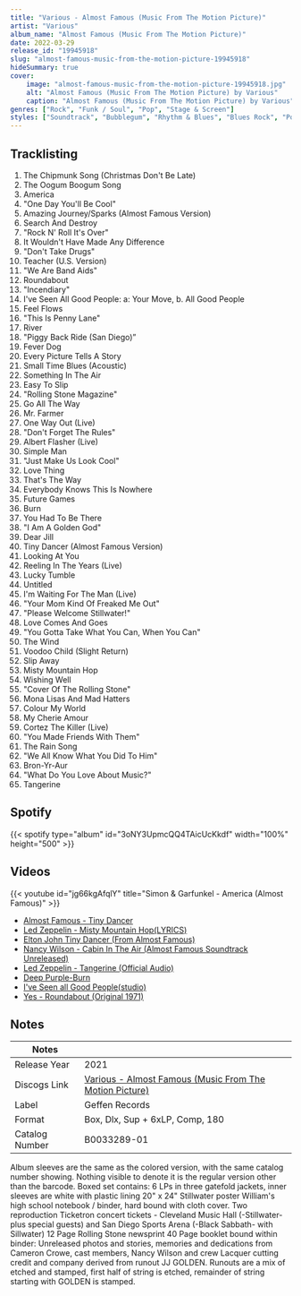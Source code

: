 ```yaml
---
title: "Various - Almost Famous (Music From The Motion Picture)"
artist: "Various"
album_name: "Almost Famous (Music From The Motion Picture)"
date: 2022-03-29
release_id: "19945918"
slug: "almost-famous-music-from-the-motion-picture-19945918"
hideSummary: true
cover:
    image: "almost-famous-music-from-the-motion-picture-19945918.jpg"
    alt: "Almost Famous (Music From The Motion Picture) by Various"
    caption: "Almost Famous (Music From The Motion Picture) by Various"
genres: ["Rock", "Funk / Soul", "Pop", "Stage & Screen"]
styles: ["Soundtrack", "Bubblegum", "Rhythm & Blues", "Blues Rock", "Pop Rock", "Hard Rock", "Psychedelic Rock"]
---
```

## Tracklisting
1. The Chipmunk Song (Christmas Don't Be Late)
2. The Oogum Boogum Song
3. America
4. "One Day You'll Be Cool"
5. Amazing Journey/Sparks (Almost Famous Version)
6. Search And Destroy
7. "Rock N' Roll It's Over"
8. It Wouldn't Have Made Any Difference
9. "Don't Take Drugs"
10. Teacher (U.S. Version)
11. "We Are Band Aids"
12. Roundabout
13. "Incendiary"
14. I've Seen All Good People: a: Your Move, b. All Good People
15. Feel Flows
16. "This Is Penny Lane"
17. River
18. "Piggy Back Ride (San Diego)”
19. Fever Dog
20. Every Picture Tells A Story
21. Small Time Blues (Acoustic)
22. Something In The Air
23. Easy To Slip
24. "Rolling Stone Magazine"
25. Go All The Way
26. Mr. Farmer
27. One Way Out (Live)
28. "Don't Forget The Rules"
29. Albert Flasher (Live)
30. Simple Man
31. "Just Make Us Look Cool"
32. Love Thing
33. That's The Way
34. Everybody Knows This Is Nowhere
35. Future Games
36. Burn
37. You Had To Be There
38. "I Am A Golden God"
39. Dear Jill
40. Tiny Dancer (Almost Famous Version)
41. Looking At You
42. Reeling In The Years (Live)
43. Lucky Tumble
44. Untitled
45. I'm Waiting For The Man (Live)
46. "Your Mom Kind Of Freaked Me Out"
47. "Please Welcome Stillwater!"
48. Love Comes And Goes
49. "You Gotta Take What You Can, When You Can"
50. The Wind
51. Voodoo Child (Slight Return)
52. Slip Away
53. Misty Mountain Hop
54. Wishing Well
55. "Cover Of The Rolling Stone"
56. Mona Lisas And Mad Hatters
57. Colour My World
58. My Cherie Amour
59. Cortez The Killer (Live)
60. "You Made Friends With Them"
61. The Rain Song
62. "We All Know What You Did To Him"
63. Bron-Yr-Aur
64. "What Do You Love About Music?"
65. Tangerine
## Spotify
{{< spotify type="album" id="3oNY3UpmcQQ4TAicUcKkdf" width="100%" height="500" >}}

## Videos
{{< youtube id="jg66kgAfqlY" title="Simon & Garfunkel - America (Almost Famous)" >}}
- [Almost Famous - Tiny Dancer](https://www.youtube.com/watch?v=_qW9wqUI4Lg)
- [Led Zeppelin - Misty Mountain Hop(LYRICS)](https://www.youtube.com/watch?v=4K7muZ9nleI)
- [Elton John Tiny Dancer (From Almost Famous)](https://www.youtube.com/watch?v=lAD1RWX8k54)
- [Nancy Wilson - Cabin In The Air (Almost Famous Soundtrack Unreleased)](https://www.youtube.com/watch?v=jv7HXLJFprE)
- [Led Zeppelin - Tangerine (Official Audio)](https://www.youtube.com/watch?v=KaFjxLMsOuo)
- [Deep Purple-Burn](https://www.youtube.com/watch?v=LCnebZnysmI)
- [I've Seen all Good People(studio)](https://www.youtube.com/watch?v=uJM7TdshUbw)
- [Yes - Roundabout (Original 1971)](https://www.youtube.com/watch?v=QOrrNM4md8c)

## Notes
| Notes          |             |
| ---------------| ----------- |
| Release Year   | 2021 |
| Discogs Link   | [Various - Almost Famous (Music From The Motion Picture)](https://www.discogs.com/release/19945918-Various-Almost-Famous-Music-From-The-Motion-Picture) |
| Label          | Geffen Records |
| Format         | Box, Dlx, Sup + 6xLP, Comp, 180 |
| Catalog Number | B0033289-01 |

Album sleeves are the same as the colored version, with the same catalog number showing. Nothing visible to denote it is the regular version other than the barcode.  Boxed set contains: 6 LPs in three gatefold jackets, inner sleeves are white with plastic lining 20" x 24" Stillwater poster William's high school notebook / binder, hard bound with cloth cover.  Two reproduction Ticketron concert tickets - Cleveland Music Hall (-Stillwater- plus special guests) and San Diego Sports Arena (-Black Sabbath- with Sillwater) 12 Page Rolling Stone newsprint 40 Page booklet bound within binder: Unreleased photos and stories, memories and dedications from Cameron Crowe, cast members, Nancy Wilson and crew   Lacquer cutting credit and company derived from runout JJ GOLDEN. Runouts are a mix of etched and stamped, first half of string is etched, remainder of string starting with GOLDEN is stamped. 
